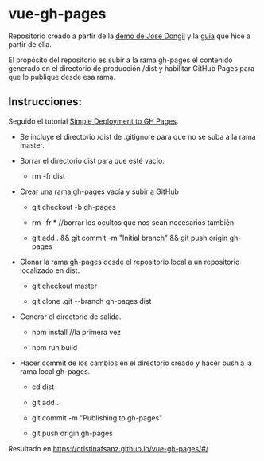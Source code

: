 # vue-gh-pages

Repositorio creado a partir de la [demo de Jose Dongil](https://github.com/jdonsan/charla-aprendiendo-vuejs) y la [guía](https://github.com/cristinafsanz/vuejs-primeros-pasos) que hice a partir de ella.

El propósito del repositorio es subir a la rama gh-pages el contenido generado en el directorio de producción /dist y habilitar GitHub Pages para que lo publique desde esa rama.

## Instrucciones:

Seguido el tutorial [Simple Deployment to GH Pages](https://discourse.gohugo.io/t/simple-deployment-to-gh-pages/5003).

- Se incluye el directorio /dist de .gitignore para que no se suba a la rama master.

- Borrar el directorio dist para que esté vacío:

	- rm -fr dist

- Crear una rama gh-pages vacía y subir a GitHub

	- git checkout -b gh-pages

	- rm -fr * //borrar los ocultos que nos sean necesarios también

	- git add . && git commit -m "Initial branch" && git push origin gh-pages

- Clonar la rama gh-pages desde el repositorio local a un repositorio localizado en dist.

	- git checkout master

	- git clone .git --branch gh-pages dist

- Generar el directorio de salida.

	- npm install //la primera vez

	- npm run build

- Hacer commit de los cambios en el directorio creado y hacer push a la rama local gh-pages.

	- cd dist

	- git add .

	- git commit -m "Publishing to gh-pages"

	- git push origin gh-pages

Resultado en https://cristinafsanz.github.io/vue-gh-pages/#/.

